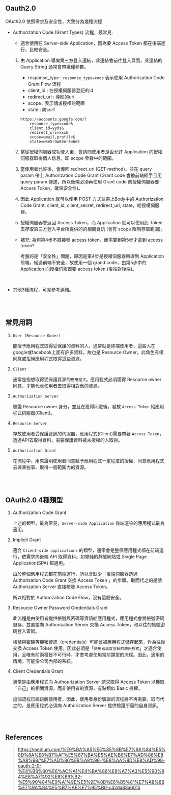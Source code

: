 ## Oauth2.0

OAuth2.0 依照需求及安全性，大致分為幾種流程

* Authorization Code (Grant Types) 流程，最常見:

    * 適合使用在 Server-side Application，因為要 Access Token 都在後端進行，比較安全。

    1. 由 Application 導向第三方登入連結，此連結會前往登入頁面，此連結的 Query String 通常會帶幾種參數。

        * response_type : `response_type=code` 表示使用 Authorization Code Grant Flow 流程
        * client_id : 在授權伺服器登記的id
        * redirect_uri : 導回的uri
        * scope : 表示請求授權的範圍
        * state : 防csrf

        ```
        https://accounts.google.com/?
            response_type=code&
            client_id=yyds&
            redirect_uri=xxx&
            scope=email,profile&
            state=w6e5r4w65er4w6e5
        ```
    
    2. 當從授權伺服器成功登入後，會詢問使用者是否允許 Application 向授權伺服器取得個人信息，即 scope 參數中的範圍。
    
    3. 當使用者允許後，會導回 redirect_uri (GET method)，並在 query param 帶上 Authorization Code Grant (Grant code 會被前端經手且用 query param 傳送，所以後端必須再使用 Grant code 向授權伺服器要 Access Token，確保安全性)。
    
    4. 因此 Application 就可以使用 POST 方式並帶上Body中的 Authorization Code Grant, client_id, client_secret, redirect_uri, state，給授權伺服器。

    5. 授權伺服器會返回 Access Token，而 Application 就可以使用此 Token 去存取第三方登入平台所提供的的相關資訊 (會有 scope 限制存取範圍)。

    * 補充: 為何第4步不直接發 access token，而需要到第5步才拿到 access token? 
    
        考量的是「安全性」問題，原因是第4步是授權伺服器轉導到 Application 前端，經過前端不安全，故使用一個 grand code，由第5步中的 Application 向授權伺服器要 access token (後端對後端)。


<br/>


* 其他3種流程，可見參考連結。

<br/>

<br/>

## 常見用詞
1. `User (Resource Owner)` 

    能授予應用程式取得受保護的資料的人，通常就是終端使用者，這些人在google或facebook上面有許多資料，故也是 Resource Owner，此角色有權同意或拒絕應用程式取得這些資源。

2. `Client` 

    通常是指想取得受保護資源的`應用程式`。應用程式必須獲得 Resource owner 同意，才能代表使用者去取得相對應的資源。

3. `Authorization Server` 

    驗證 Resource owner 身分，並且在獲得同意後，發放 `Access Token` 給應用程式伺服器(Client)。

4. `Resource Server` 

    存放使用者受保護資訊的伺服器，應用程式(Client)需要帶著 `Access Token`，透過API去取得資料，需要保護資料被未授權的人取得。

5. `Authorization Grant` 

    在流程中，用來證明使用者同意賦予應用程式一定程度的授權、同意應用程式去做某些事、取得一個範圍內的資源。

<br/>

<br/>

## OAuth2.0 4種類型
1. Authorization Code Grant

    上述的類型，最為常見，`Server-side Application` 後端渲染的應用程式最為適用。

2. Implicit Grant

    適合 `Client-side applications` 的類型，通常會是整個應用程式都在前端運行，依需求向後端 API 取得資料。如單純的靜態網站或 Single Page Application(SPA) 都適用。

    由於整個應用程式都在前端運行，所以會缺少「後端伺服器透過 Authorization Code Grant 交換 Access Token 」的步驟。取而代之的是請 Authorization Server 直接核發 Access Token。

    所以相對於 Authorization Code Flow，沒有這麼安全。

3. Resource Owner Password Credentials Grant

    此流程是由使用者提供帳號與密碼等資訊給應用程式，應用程式會將帳號密碼儲存，並直接向 Authorization Server 交換 Access Token，和以往的帳號密碼登入雷同。

    帳號與密碼等機密資訊（credentials）可能會被應用程式儲存起來，作為往後交換 Access Token 使用。因此必須是「`使用者高度信賴的應用程式`」才適合使用，且唯有前兩種皆不可行時，才會考慮使用當前類型的流程。因此，適用的情境，可能像公司內部的系統。

4. Client Credentials Grant

    通常是由應用程式向 Authourization Server 請求取得 Access Token 以獲取「自己」的相關資源，而非使用者的資源，有點類似 Basic 授權。

    這個流程已經跳脫使用者，因此，使用者身份驗證的流程將不再需要。取而代之的，是應用程式必須向 Authorization Server 提供驗證所需的自身資訊。

<br/>

<br/>

## References
> https://medium.com/%E9%BA%A5%E5%85%8B%E7%9A%84%E5%8D%8A%E8%B7%AF%E5%87%BA%E5%AE%B6%E7%AD%86%E8%A8%98/%E7%AD%86%E8%A8%98-%E8%AA%8D%E8%AD%98-oauth-2-0-%E4%B8%80%E6%AC%A1%E4%BA%86%E8%A7%A3%E5%90%84%E8%A7%92%E8%89%B2-%E5%90%84%E9%A1%9E%E5%9E%8B%E6%B5%81%E7%A8%8B%E7%9A%84%E5%B7%AE%E7%95%B0-c42da83a6015